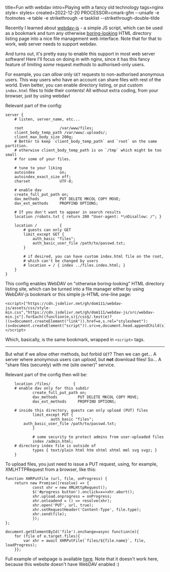 title=Fun with webdav
intro=Playing with a fancy old technology
tags=nginx
style=
styles=
created=2022-12-20
PROCESSOR=cmark-gfm --unsafe -e footnotes -e table -e strikethrough -e tasklist --strikethrough-double-tilde

Recently I learned about [webdav-js][] - a simple JS script,
which can be used as a bookmark and turn any otherwise [boring-looking][b] HTML directory listing page
into a nice file management web interface.
Note that for that to work, web server needs to support webdav.

[webdav-js]: https://github.com/dom111/webdav-js
[b]: https://webdav.filestash.app/

And turns out, it's pretty easy to enable this support in most web server software!
Here I'll focus on doing in with nginx, since it has this fancy feature of limiting _some_ request _methods_ to authorised-only users.

For example, you can _allow_ only `GET` requests to non-authorised anonymous users.
This way users who have an account can share files with rest of the world.
Even better, you can enable directory listing, or put custom `index.html` files to hide their contents!
All without extra coding, from your browser, just by using webdav!

Relevant part of the config:

	server {
		# listen, server_name, etc...

		root                /var/www/files;
		client_body_temp_path /var/www/.uploads/;
		client_max_body_size 200g;
		# Better to keep `client_body_temp_path` and `root` on the same partition.
		# otherwise client_body_temp_path is on `/tmp` which might be too small
		# for some of your files.

		# tune to your liking
		autoindex           on;
		autoindex_exact_size off;
		charset             UTF-8;

		# enable dav
		create_full_put_path on;
		dav_methods         PUT DELETE MKCOL COPY MOVE;
		dav_ext_methods     PROPFIND OPTIONS;

		# If you don't want to appear in search results
		location /robots.txt { return 200 "User-agent: *\nDisallow: /"; }

		location /          {
			# guests can only GET
			limit_except GET {
				auth_basic "files";
				auth_basic_user_file /path/to/passwd.txt;
			}

			# if desired, you can have custom index.html file on the root,
			# which can't be changed by users
			# location = / { index ../files.index.html; }
		}
	}

This config enables WebDAV on "otherwise boring-looking" HTML directory listing site,
which can be turned into a file manager either by using WebDAV-js bookmark or this simple js-HTML one-line page:

	<script>["https://cdn.jsdelivr.net/gh/dom111/webdav-js/assets/css/style-min.css","https://cdn.jsdelivr.net/gh/dom111/webdav-js/src/webdav-min.js"].forEach((function(e,s){/css$/.test(e)?((s=document.createElement("link")).href=e,s.rel="stylesheet"):(s=document.createElement("script")).src=e,document.head.appendChild(s)}))</script>

Which, basically, is the same bookmark, wrapped in `<script>` tags.

-----

But what if we allow other methods, but forbid `GET`?
Then we can get... A server where anonymous users can _upload_, but **not** download files!
So... A "share files (securely) with me (site owner)" service.

Relevant part of the config then will be:

        location /files/          {
		# enable dav only for this subdir
                create_full_put_path on;
                dav_methods         PUT DELETE MKCOL COPY MOVE;
                dav_ext_methods     PROPFIND OPTIONS;

		# inside this directory, guests can only upload (PUT) files
                limit_except PUT {
                        auth_basic "files";
			auth_basic_user_file /path/to/passwd.txt;
                }

                # some security to protect admins from user-uploaded files
                index /admin.html;
		# directory index file is outside of 
                types { text/plain html htm shtml xhtml mml svg svgz; }
        }

To upload files, you just need to issue a PUT request, using, for example, XMLHTTPRequest from a browser, like this:

	function XHRPutFile (url, file, onProgress) {
		return new Promise((resolve) => {
				const xhr = new XMLHttpRequest();
				$('#progress button').onclick=x=>xhr.abort();
				xhr.upload.onprogress = onProgress;
				xhr.onloadend = () => resolve(xhr);
				xhr.open('PUT', url, true);
				xhr.setRequestHeader('Content-Type', file.type);
				xhr.send(file);
				});
	};

	document.getElementById('file').onchange=async function(e){
		for (file of e.target.files){
			var xhr = await XHRPutFile(`files/${file.name}`, file, loadProgress);
		}};

Full example of webpage is available [here][ex].
Note that it doesn't work here, because this website doesn't have WebDAV enabled :)

[ex]: webdav-fun-drop.html
